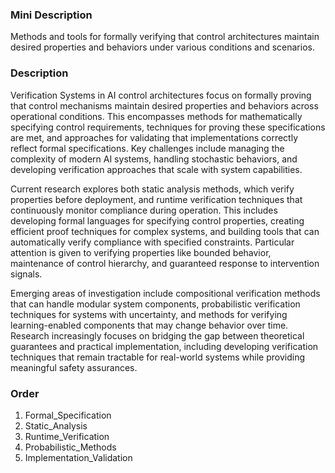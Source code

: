 ### Mini Description

Methods and tools for formally verifying that control architectures maintain desired properties and behaviors under various conditions and scenarios.

### Description

Verification Systems in AI control architectures focus on formally proving that control mechanisms maintain desired properties and behaviors across operational conditions. This encompasses methods for mathematically specifying control requirements, techniques for proving these specifications are met, and approaches for validating that implementations correctly reflect formal specifications. Key challenges include managing the complexity of modern AI systems, handling stochastic behaviors, and developing verification approaches that scale with system capabilities.

Current research explores both static analysis methods, which verify properties before deployment, and runtime verification techniques that continuously monitor compliance during operation. This includes developing formal languages for specifying control properties, creating efficient proof techniques for complex systems, and building tools that can automatically verify compliance with specified constraints. Particular attention is given to verifying properties like bounded behavior, maintenance of control hierarchy, and guaranteed response to intervention signals.

Emerging areas of investigation include compositional verification methods that can handle modular system components, probabilistic verification techniques for systems with uncertainty, and methods for verifying learning-enabled components that may change behavior over time. Research increasingly focuses on bridging the gap between theoretical guarantees and practical implementation, including developing verification techniques that remain tractable for real-world systems while providing meaningful safety assurances.

### Order

1. Formal_Specification
2. Static_Analysis
3. Runtime_Verification
4. Probabilistic_Methods
5. Implementation_Validation
